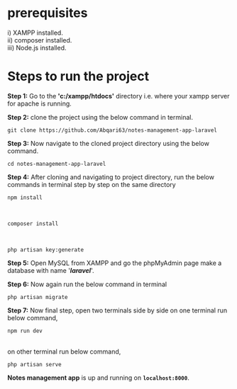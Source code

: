 # prerequisites  
i) XAMPP installed.  
ii) composer installed.  
iii) Node.js installed.

# Steps to run the project

**Step 1:** Go to the **'c:/xampp/htdocs'** directory i.e. where your xampp server for apache is running.  

**Step 2:** clone the project using the below command in terminal.  
        <pre>`git clone https://github.com/Abqari63/notes-management-app-laravel`</pre>  
            
**Step 3:** Now navigate to the cloned project directory using the below command.  
        <pre>`cd notes-management-app-laravel`</pre>  
            
**Step 4:** After cloning and navigating to project directory, run the below commands in terminal step by step on the same directory  
        <pre>`npm install`</pre>  
        <pre>`composer install`</pre>  
        <pre>`php artisan key:generate`</pre>  
        
**Step 5:** Open MySQL from XAMPP and go the phpMyAdmin page make a database with name '***laravel***'.  

**Step 6:** Now again run the below command in terminal  
        <pre>`php artisan migrate`</pre>  
        
**Step 7:** Now final step, open two terminals side by side on one terminal run below command,  
        <pre>`npm run dev`</pre>  
        on other terminal run below command,  
        <pre>`php artisan serve`</pre>  
        
        
**Notes management app** is up and running on **`localhost:8000`**.
        
